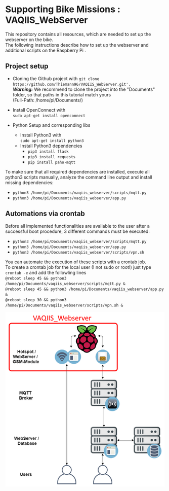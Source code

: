 # Supporting Bike Missions : VAQIIS_WebServer
This repository contains all resources, which are needed to set up the webserver on the bike. <br>The following instructions describe how to set up the webserver and additional scripts on the Raspberry Pi . 

## Project setup
* Cloning the Github project with  `git clone https://github.com/Thiemann96/VAQIIS_WebServer.git'.` <br>
**_Warning:_**
We recommend to clone the project into the "Documents" folder, so that paths in this tutorial match yours <br> (Full-Path: /home/pi/Documents/)

* Install OpenConnect with <br> `sudo apt-get install openconnect`

* Python Setup and corresponding libs
  * Install Python3 with <br> `sudo apt-get install python3`
  * Install Python3 dependencies
    * `pip3 install flask`
    * `pip3 install requests`
    * `pip install paho-mqtt` 
    
 To make sure that all required dependencies are installed, execute all python3 scripts manually, analyze the command line output and install missing dependencies:
  * `python3 /home/pi/Documents/vaqiis_webserver/scripts/mqtt.py`
  * `python3 /home/pi/Documents/vaqiis_webserver/app.py`
    
## Automations via crontab
Before all implemented functionalities are available to the user after a successful boot procedure, 3 different commands must be executed: 
* `python3 /home/pi/Documents/vaqiis_webserver/scripts/mqtt.py`
* `python3 /home/pi/Documents/vaqiis_webserver/app.py`
* `python3 /home/pi/Documents/vaqiis_webserver/scripts/vpn.sh`

You can automate the execution of these scripts with a crontab job. <br> To create a crontab job for the local user (! not sudo or root!) just type `crontab -e` and add the followling lines <br>
`@reboot sleep 45 && python3 /home/pi/Documents/vaqiis_webserver/scripts/mqtt.py &` <br>
`@reboot sleep 45 && python3 /home/pi/Documents/vaqiis_webserver/app.py &`<br>
`@reboot sleep 30 && python3 /home/pi/Documents/vaqiis_webserver/scripts/vpn.sh &`
    

<p align="center">
  <img src="https://github.com/Thiemann96/VAQIIS_WebServer/blob/master/architecture.png">
</p>
